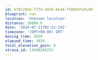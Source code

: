 ```yaml
---
id: b70c2954-7774-4476-8e44-f50bd3fa5c89
blueprint: run
location: 'Unknown location'
distance: 10000.0
date: '2024-07-21T02:52:19Z'
timezone: '(GMT+00:00) GMT'
moving_time: 3929
elapsed_time: 3929
total_elevation_gain: 0
strava_id: 11940266253
---
```

